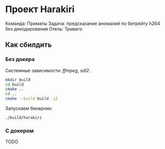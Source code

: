 # Проект Harakiri

Команда: Приматы
Задача: предсказание аномалий по битрейту h264 без декодирования
Отель: Триваго

## Как сбилдить

### Без докера

Системные зависимости: _ffmpeg_, _sdl2_.

```bash
mkdir build
cd build
cmake ..
cd ..
cmake --build build -j2
```

Запускаем бинарник:
```bash
./build/harakiri
```

### С докером

TODO
